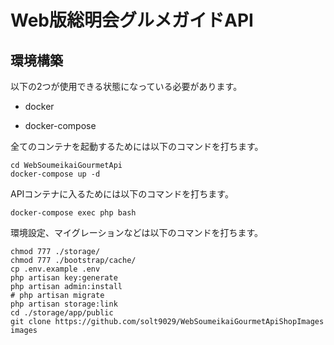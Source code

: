 # Web版総明会グルメガイドAPI

## 環境構築

以下の2つが使用できる状態になっている必要があります。

- docker

- docker-compose

全てのコンテナを起動するためには以下のコマンドを打ちます。

```
cd WebSoumeikaiGourmetApi
docker-compose up -d
```

APIコンテナに入るためには以下のコマンドを打ちます。

```
docker-compose exec php bash
```

環境設定、マイグレーションなどは以下のコマンドを打ちます。

```
chmod 777 ./storage/
chmod 777 ./bootstrap/cache/
cp .env.example .env
php artisan key:generate
php artisan admin:install
# php artisan migrate
php artisan storage:link
cd ./storage/app/public
git clone https://github.com/solt9029/WebSoumeikaiGourmetApiShopImages images
```
